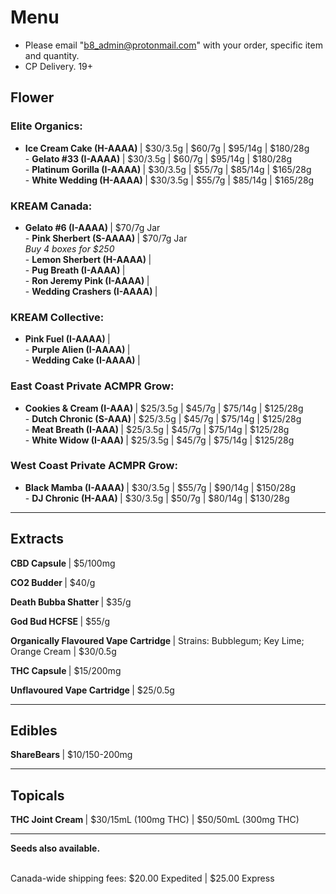 # Menu

- Please email "b8_admin@protonmail.com" with your order, specific item and quantity.
- CP Delivery. 19+

## Flower
### Elite Organics:
- <b> Ice Cream Cake (H-AAAA) </b>  | $30/3.5g | $60/7g | $95/14g | $180/28g
<br>- <b> Gelato #33 (I-AAAA) </b>  | $30/3.5g | $60/7g | $95/14g | $180/28g
<br>- <b> Platinum Gorilla (I-AAAA) </b>  | $30/3.5g | $55/7g | $85/14g | $165/28g
<br>- <b> White Wedding (H-AAAA) </b>  | $30/3.5g | $55/7g | $85/14g | $165/28g

### KREAM Canada:
- <b> Gelato #6 (I-AAAA) </b> | $70/7g Jar
<br>- <b> Pink Sherbert (S-AAAA) </b> | $70/7g Jar
<br><i> Buy 4 boxes for $250 </i>
<br>- <b> Lemon Sherbert (H-AAAA) </b> | 
<br>- <b> Pug Breath (I-AAAA) </b> |
<br>- <b> Ron Jeremy Pink (I-AAAA) </b> |
<br>- <b> Wedding Crashers (I-AAAA) </b> |

### KREAM Collective:
- <b> Pink Fuel (I-AAAA) </b> |
<br>- <b> Purple Alien (I-AAAA) </b> |
<br>- <b> Wedding Cake (I-AAAA) </b> |

### East Coast Private ACMPR Grow:
- <b> Cookies & Cream (I-AAA) </b> | $25/3.5g | $45/7g | $75/14g | $125/28g
<br>- <b> Dutch Chronic (S-AAA) </b> | $25/3.5g | $45/7g | $75/14g | $125/28g
<br>- <b> Meat Breath (I-AAA) </b> | $25/3.5g | $45/7g | $75/14g | $125/28g
<br>- <b> White Widow (I-AAA) </b> | $25/3.5g | $45/7g | $75/14g | $125/28g
  
### West Coast Private ACMPR Grow:
- <b> Black Mamba (I-AAAA) </b>  | $30/3.5g | $55/7g | $90/14g | $150/28g
<br>- <b> DJ Chronic (H-AAA) </b> | $30/3.5g | $50/7g | $80/14g | $130/28g

--------------------------------------------------------------------- 

## Extracts
<b> CBD Capsule </b> | $5/100mg
<p><b> CO2 Budder </b> | $40/g </p>
<p><b> Death Bubba Shatter </b> | $35/g </p>
<p><b> God Bud HCFSE </b> | $55/g </p>
<p><b> Organically Flavoured Vape Cartridge </b> | Strains: Bubblegum; Key Lime; Orange Cream | $30/0.5g </p>
<p><b> THC Capsule </b> | $15/200mg </p> 
<p><b> Unflavoured Vape Cartridge </b> | $25/0.5g </p>

--------------------------------------------------------------------- 

## Edibles
<b> ShareBears </b> | $10/150-200mg
  
--------------------------------------------------------------------- 

## Topicals
<b> THC Joint Cream </b> | $30/15mL (100mg THC) | $50/50mL (300mg THC)

--------------------------------------------------------------------- 

<b>Seeds also available.</b>

<br>
Canada-wide shipping fees:
$20.00 Expedited | $25.00 Express
